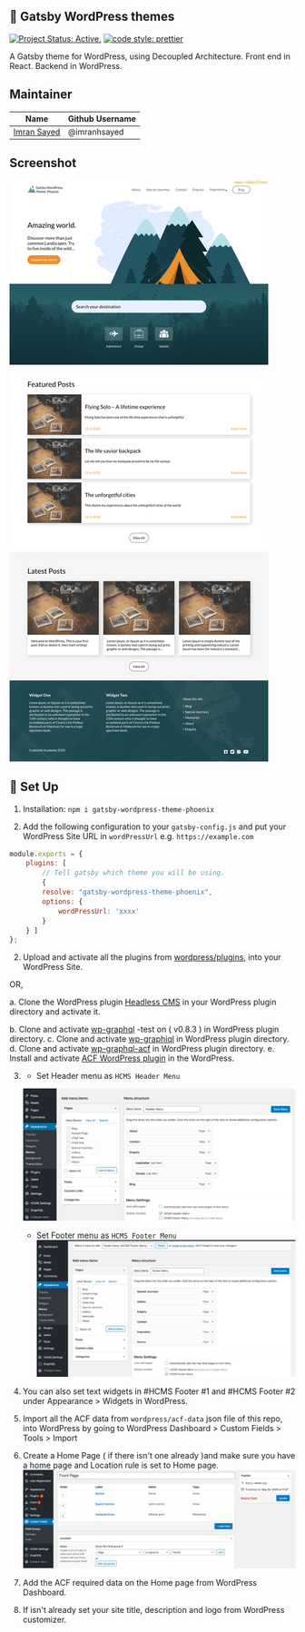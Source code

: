 ## 🎨 Gatsby WordPress themes
[![Project Status: Active.](https://www.repostatus.org/badges/latest/active.svg)](https://www.repostatus.org/#active) [![code style: prettier](https://img.shields.io/badge/code_style-prettier-ff69b4.svg?style=flat-square)](https://github.com/prettier/prettier)

A Gatsby theme for WordPress, using Decoupled Architecture.
Front end in React.
Backend in WordPress.

## Maintainer

| Name                                                   | Github Username |
|--------------------------------------------------------|-----------------|
| [Imran Sayed](mailto:codeytek.academy@gmail.com)       |  @imranhsayed   |

## Screenshot

![](demos/home-demo.png)

## 🚀 Set Up

1. Installation: 
`npm i gatsby-wordpress-theme-phoenix`

2. Add the following configuration to your `gatsby-config.js` and put your WordPress Site URL in `wordPressUrl` e.g. `https://example.com`

```javascript
module.exports = {
	plugins: [
		// Tell gatsby which theme you will be using.
		{
		resolve: "gatsby-wordpress-theme-phoenix",
		options: {
			wordPressUrl: 'xxxx'
		}
	} ]
};
``` 

2. Upload and activate all the plugins from [wordpress/plugins](https://github.com/imranhsayed/gatsby-wordpress-themes/tree/master/wordpress/plugins), into your WordPress Site.

OR,

a. Clone the WordPress plugin [Headless CMS](https://github.com/imranhsayed/headless-cms) in your WordPress
plugin directory and activate it.

b. Clone and activate [wp-graphql](https://github.com/wp-graphql/wp-graphql) -test on ( v0.8.3 ) in WordPress plugin directory.
c. Clone and activate [wp-graphiql](https://github.com/wp-graphql/wp-graphiql) in WordPress plugin directory.
d. Clone and activate [wp-graphql-acf](https://github.com/wp-graphql/wp-graphql-acf) in WordPress plugin directory.
e. Install and activate [ACF WordPress plugin](https://wordpress.org/plugins/advanced-custom-fields/) in the WordPress.

3. - Set Header menu as `HCMS Header Menu`
   
   ![](demos/header-menu-demo.png)
   
   - Set Footer menu as `HCMS Footer Menu`
   ![](demos/footer-menu-demo.png)
   
4. You can also set text widgets in #HCMS Footer #1 and #HCMS Footer #2 under Appearance  > Widgets in WordPress.
5. Import all the ACF data from `wordpress/acf-data` json file of this repo, into WordPress by going to WordPress Dashboard > Custom Fields > Tools > Import
6. Create a Home Page ( if there isn't one already )and make sure you have a home page and Location rule is set to Home page.
![](demos/acf-home-screenshot.png)
7. Add the ACF required data on the Home page from WordPress Dashboard. 
8. If isn't already set your site title, description and logo from WordPress customizer.
